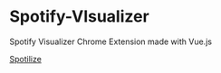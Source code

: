 # Spotify-VIsualizer
Spotify Visualizer Chrome Extension made with Vue.js 

[Spotilize](https://spotilize.herokuapp.com/)
